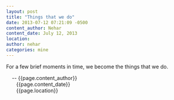 ```yaml
---
layout: post
title: "Things that we do"
date: 2013-07-12 07:21:09 -0500
content_author: Nehar
content_date: July 12, 2013
location:
author: nehar
categories: mine
---
```


For a few brief moments in time, we become the things that we do. <br>


&nbsp;&nbsp;&nbsp;&nbsp;-- {{page.content_author}} <br>
&nbsp;&nbsp;&nbsp;&nbsp;&nbsp;&nbsp;&nbsp;{{page.content_date}} <br>
&nbsp;&nbsp;&nbsp;&nbsp;&nbsp;&nbsp;&nbsp;{{page.location}}
